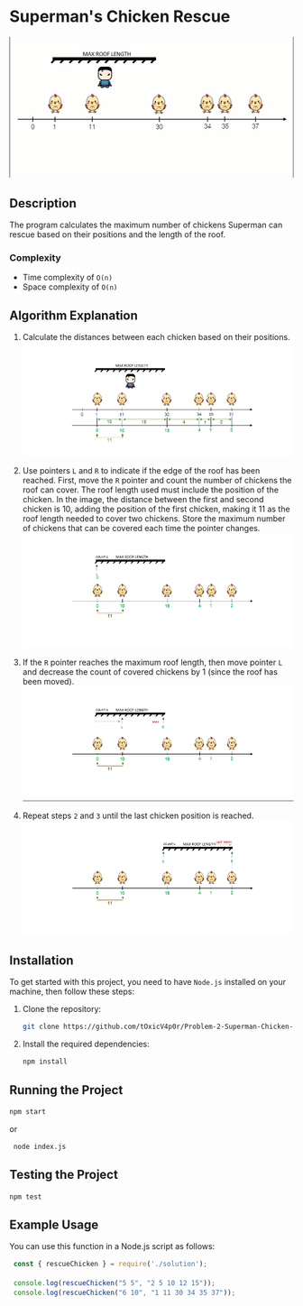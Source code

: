# Superman's Chicken Rescue
![enter image description here](https://github.com/tOxicV4p0r/Problem-2-Superman-Chicken-Rescue/blob/main/resources/images/rescue_chicken.gif?raw=true)

## Description

The program calculates the maximum number of chickens Superman can rescue based on their positions and the length of the roof.

### Complexity
- Time complexity of `O(n)`
- Space complexity of `O(n)`

## Algorithm Explanation

1. Calculate the distances between each chicken based on their positions.
![enter image description here](https://github.com/tOxicV4p0r/Problem-2-Superman-Chicken-Rescue/blob/main/resources/images/step-02.PNG?raw=true)

2. Use pointers `L` and `R` to indicate if the edge of the roof has been reached. First, move the `R` pointer and count the number of chickens the roof can cover. The roof length used must include the position of the chicken. In the image, the distance between the first and second chicken is 10, adding the position of the first chicken, making it 11 as the roof length needed to cover two chickens. Store the maximum number of chickens that can be covered each time the pointer changes.
![enter image description here](https://github.com/tOxicV4p0r/Problem-2-Superman-Chicken-Rescue/blob/main/resources/images/step-03-05.gif?raw=true)

3. If the `R` pointer reaches the maximum roof length, then move pointer `L` and decrease the count of covered chickens by 1 (since the roof has been moved).
![enter image description here](https://github.com/tOxicV4p0r/Problem-2-Superman-Chicken-Rescue/blob/main/resources/images/step-06-07.gif?raw=true)

4. Repeat steps `2` and `3` until the last chicken position is reached.
![enter image description here](https://github.com/tOxicV4p0r/Problem-2-Superman-Chicken-Rescue/blob/main/resources/images/step-08.PNG?raw=true)

## Installation

To get started with this project, you need to have `Node.js` installed on your machine, then follow these steps:

1. Clone the repository:
   ```bash
   git clone https://github.com/tOxicV4p0r/Problem-2-Superman-Chicken-Rescue.git

2. Install the required dependencies:
   ```bash
   npm install

## Running the Project

   ```bash
   npm start
   ```
or
   ```bash
    node index.js
   ```
## Testing the Project
   ```bash
   npm test
   ```

## Example Usage
You can use this function in a Node.js script as follows:
   ```javascript
    const { rescueChicken } = require('./solution');

    console.log(rescueChicken("5 5", "2 5 10 12 15"));
    console.log(rescueChicken("6 10", "1 11 30 34 35 37"));
